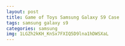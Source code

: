 ```yaml
---
layout: post
title: Game of Toys Samsung Galaxy S9 Case
tags: samsung galaxy s9
categories: samsung
img: 1LGZh2kKH_KnSx7FXIQ5D9lna1hDWSXaL
---
```


